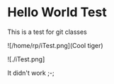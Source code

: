 # Hello World Test

This is a test for git classes

![/home/rp/iTest.png](Cool tiger)

![./iTest.png]

It didn't work ;-;
